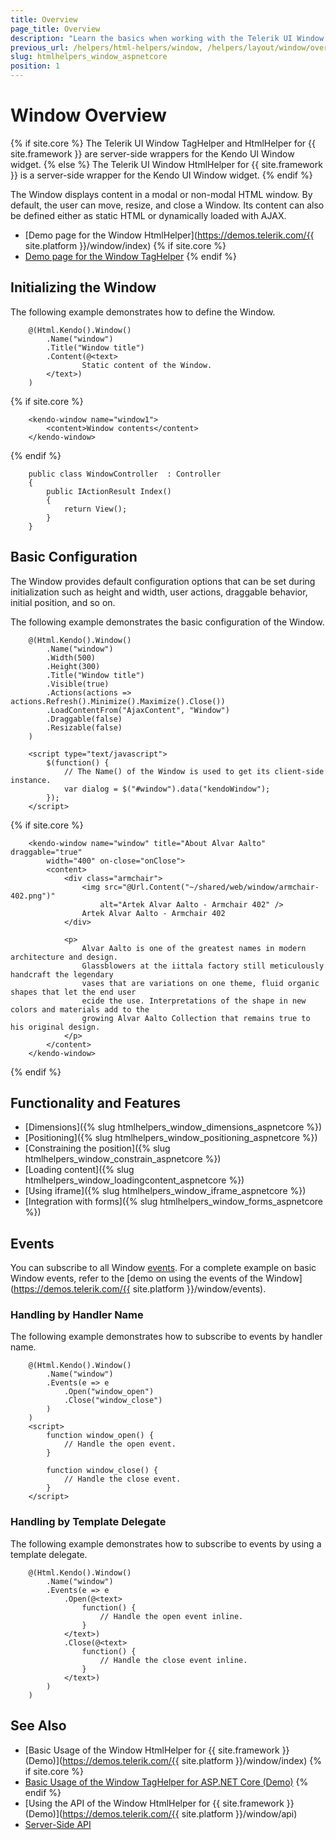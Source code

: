 ```yaml
---
title: Overview
page_title: Overview
description: "Learn the basics when working with the Telerik UI Window component for {{ site.framework }}."
previous_url: /helpers/html-helpers/window, /helpers/layout/window/overview
slug: htmlhelpers_window_aspnetcore
position: 1
---
```


# Window Overview

{% if site.core %}
The Telerik UI Window TagHelper and HtmlHelper for {{ site.framework }} are server-side wrappers for the Kendo UI Window widget.
{% else %}
The Telerik UI Window HtmlHelper for {{ site.framework }} is a server-side wrapper for the Kendo UI Window widget.
{% endif %}

The Window displays content in a modal or non-modal HTML window. By default, the user can move, resize, and close a Window. Its content can also be defined either as static HTML or dynamically loaded with AJAX.

* [Demo page for the Window HtmlHelper](https://demos.telerik.com/{{ site.platform }}/window/index)
{% if site.core %}
* [Demo page for the Window TagHelper](https://demos.telerik.com/aspnet-core/window/tag-helper)
{% endif %}

## Initializing the Window

The following example demonstrates how to define the Window.

```HtmlHelper
    @(Html.Kendo().Window()
        .Name("window")
        .Title("Window title")
        .Content(@<text>
                Static content of the Window.
        </text>)
    )
```
{% if site.core %}
```TagHelper
    <kendo-window name="window1">
        <content>Window contents</content>
    </kendo-window>
```
{% endif %}
```Controller
    public class WindowController  : Controller
    {
        public IActionResult Index()
        {
            return View();
        }
    }
```

## Basic Configuration

The Window provides default configuration options that can be set during initialization such as height and width, user actions, draggable behavior, initial position, and so on.

The following example demonstrates the basic configuration of the Window.

```HtmlHelper
    @(Html.Kendo().Window()
        .Name("window")
        .Width(500)
        .Height(300)
        .Title("Window title")
        .Visible(true)
        .Actions(actions => actions.Refresh().Minimize().Maximize().Close())
        .LoadContentFrom("AjaxContent", "Window")
        .Draggable(false)
        .Resizable(false)
    )

    <script type="text/javascript">
        $(function() {
            // The Name() of the Window is used to get its client-side instance.
            var dialog = $("#window").data("kendoWindow");
        });
    </script>
```
{% if site.core %}
```TagHelper
    <kendo-window name="window" title="About Alvar Aalto" draggable="true"
        width="400" on-close="onClose">
        <content>
            <div class="armchair">
                <img src="@Url.Content("~/shared/web/window/armchair-402.png")"
                    alt="Artek Alvar Aalto - Armchair 402" />
                Artek Alvar Aalto - Armchair 402
            </div>

            <p>
                Alvar Aalto is one of the greatest names in modern architecture and design.
                Glassblowers at the iittala factory still meticulously handcraft the legendary
                vases that are variations on one theme, fluid organic shapes that let the end user
                ecide the use. Interpretations of the shape in new colors and materials add to the
                growing Alvar Aalto Collection that remains true to his original design.
            </p>
        </content>
    </kendo-window>
```
{% endif %}

## Functionality and Features

* [Dimensions]({% slug htmlhelpers_window_dimensions_aspnetcore %})
* [Positioning]({% slug htmlhelpers_window_positioning_aspnetcore %})
* [Constraining the position]({% slug htmlhelpers_window_constrain_aspnetcore %})
* [Loading content]({% slug htmlhelpers_window_loadingcontent_aspnetcore %})
* [Using iframe]({% slug htmlhelpers_window_iframe_aspnetcore %})
* [Integration with forms]({% slug htmlhelpers_window_forms_aspnetcore %})

## Events

You can subscribe to all Window [events](/api/Kendo.Mvc.UI.Fluent/WindowEventBuilder). For a complete example on basic Window events, refer to the [demo on using the events of the Window](https://demos.telerik.com/{{ site.platform }}/window/events).

### Handling by Handler Name

The following example demonstrates how to subscribe to events by handler name.

```HtmlHelper
    @(Html.Kendo().Window()
        .Name("window")
        .Events(e => e
            .Open("window_open")
            .Close("window_close")
        )
    )
    <script>
        function window_open() {
            // Handle the open event.
        }

        function window_close() {
            // Handle the close event.
        }
    </script>
```

### Handling by Template Delegate

The following example demonstrates how to subscribe to events by using a template delegate.

```HtmlHelper
    @(Html.Kendo().Window()
        .Name("window")
        .Events(e => e
            .Open(@<text>
                function() {
                    // Handle the open event inline.
                }
            </text>)
            .Close(@<text>
                function() {
                    // Handle the close event inline.
                }
            </text>)
        )
    )
```

## See Also

* [Basic Usage of the Window HtmlHelper for {{ site.framework }} (Demo)](https://demos.telerik.com/{{ site.platform }}/window/index)
{% if site.core %}
* [Basic Usage of the Window TagHelper for ASP.NET Core (Demo)](https://demos.telerik.com/aspnet-core/window/tag-helper)
{% endif %}
* [Using the API of the Window HtmlHelper for {{ site.framework }} (Demo)](https://demos.telerik.com/{{ site.platform }}/window/api)
* [Server-Side API](/api/window)
